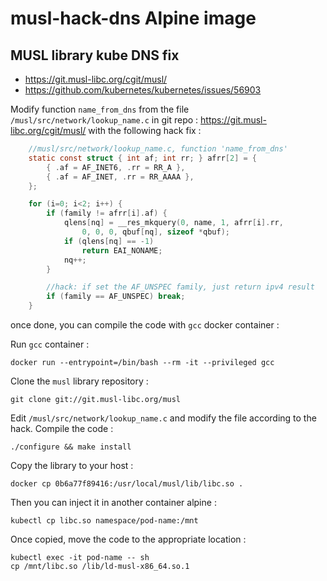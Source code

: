 # musl-hack-dns Alpine image

## MUSL library kube DNS fix
- https://git.musl-libc.org/cgit/musl/
- https://github.com/kubernetes/kubernetes/issues/56903

Modify function `name_from_dns` from the file `/musl/src/network/lookup_name.c` in git repo : https://git.musl-libc.org/cgit/musl/ with the following hack fix :

```c
    //musl/src/network/lookup_name.c, function 'name_from_dns'
    static const struct { int af; int rr; } afrr[2] = { 
        { .af = AF_INET6, .rr = RR_A },
        { .af = AF_INET, .rr = RR_AAAA },
    };  

    for (i=0; i<2; i++) {
        if (family != afrr[i].af) {
            qlens[nq] = __res_mkquery(0, name, 1, afrr[i].rr,
                0, 0, 0, qbuf[nq], sizeof *qbuf);
            if (qlens[nq] == -1) 
                return EAI_NONAME;
            nq++;
        }   

        //hack: if set the AF_UNSPEC family, just return ipv4 result
        if (family == AF_UNSPEC) break;
    }
 ```
 
 once done, you can compile the code with `gcc` docker container :
 
Run `gcc` container :
```
docker run --entrypoint=/bin/bash --rm -it --privileged gcc
```

Clone the `musl` library repository :
```
git clone git://git.musl-libc.org/musl
```

Edit `/musl/src/network/lookup_name.c` and modify the file according to the hack.
Compile the code :
```
./configure && make install
```
Copy the library to your host :
```
docker cp 0b6a77f89416:/usr/local/musl/lib/libc.so .
```

Then you can inject it in another container alpine :
```
kubectl cp libc.so namespace/pod-name:/mnt
```

Once copied, move the code to the appropriate location :
```
kubectl exec -it pod-name -- sh
cp /mnt/libc.so /lib/ld-musl-x86_64.so.1
```

